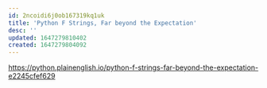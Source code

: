 ```yaml
---
id: 2ncoidi6j0ob167319kq1uk
title: 'Python F Strings, Far beyond the Expectation'
desc: ''
updated: 1647279810402
created: 1647279804092
---
```


<https://python.plainenglish.io/python-f-strings-far-beyond-the-expectation-e2245cfef629>
